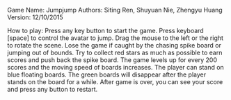 Game Name: Jumpjump
Authors: Siting Ren, Shuyuan Nie, Zhengyu Huang
Version: 12/10/2015

How to play:
Press any key button to start the game.
Press keyboard [space] to control the avatar to jump.
Drag the mouse to the left or the right to rotate the scene.
Lose the game if caught by the chasing spike board or jumping out of bounds.
Try to collect red stars as much as possible to earn scores and push back the spike board.
The game levels up for every 200 scores and the moving speed of boards increases.
The player can stand on blue floating boards.
The green boards will disappear after the player stands on the board for a while.
After game is over, you can see your score and press any button to restart.